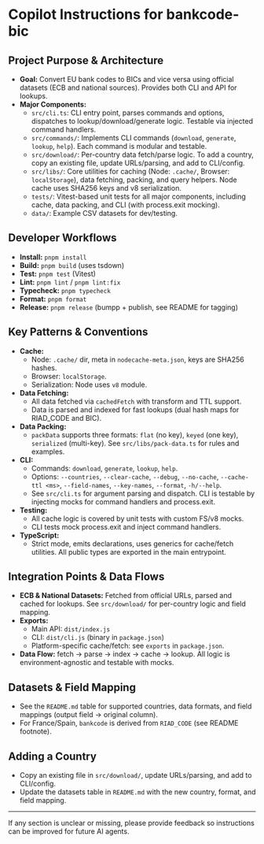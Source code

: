 # Copilot Instructions for bankcode-bic

## Project Purpose & Architecture

- **Goal:** Convert EU bank codes to BICs and vice versa using official datasets (ECB and national sources). Provides both CLI and API for lookups.
- **Major Components:**
  - `src/cli.ts`: CLI entry point, parses commands and options, dispatches to lookup/download/generate logic. Testable via injected command handlers.
  - `src/commands/`: Implements CLI commands (`download`, `generate`, `lookup`, `help`). Each command is modular and testable.
  - `src/download/`: Per-country data fetch/parse logic. To add a country, copy an existing file, update URLs/parsing, and add to CLI/config.
  - `src/libs/`: Core utilities for caching (Node: `.cache/`, Browser: `localStorage`), data fetching, packing, and query helpers. Node cache uses SHA256 keys and v8 serialization.
  - `tests/`: Vitest-based unit tests for all major components, including cache, data packing, and CLI (with process.exit mocking).
  - `data/`: Example CSV datasets for dev/testing.

## Developer Workflows

- **Install:** `pnpm install`
- **Build:** `pnpm build` (uses tsdown)
- **Test:** `pnpm test` (Vitest)
- **Lint:** `pnpm lint` / `pnpm lint:fix`
- **Typecheck:** `pnpm typecheck`
- **Format:** `pnpm format`
- **Release:** `pnpm release` (bumpp + publish, see README for tagging)

## Key Patterns & Conventions

- **Cache:**
  - Node: `.cache/` dir, meta in `nodecache-meta.json`, keys are SHA256 hashes.
  - Browser: `localStorage`.
  - Serialization: Node uses `v8` module.
- **Data Fetching:**
  - All data fetched via `cachedFetch` with transform and TTL support.
  - Data is parsed and indexed for fast lookups (dual hash maps for RIAD_CODE and BIC).
- **Data Packing:**
  - `packData` supports three formats: `flat` (no key), `keyed` (one key), `serialized` (multi-key). See `src/libs/pack-data.ts` for rules and examples.
- **CLI:**
  - Commands: `download`, `generate`, `lookup`, `help`.
  - Options: `--countries`, `--clear-cache`, `--debug`, `--no-cache`, `--cache-ttl <ms>`, `--field-names`, `--key-names`, `--format`, `-h/--help`.
  - See `src/cli.ts` for argument parsing and dispatch. CLI is testable by injecting mocks for command handlers and process.exit.
- **Testing:**
  - All cache logic is covered by unit tests with custom FS/v8 mocks.
  - CLI tests mock process.exit and inject command handlers.
- **TypeScript:**
  - Strict mode, emits declarations, uses generics for cache/fetch utilities. All public types are exported in the main entrypoint.

## Integration Points & Data Flows

- **ECB & National Datasets:** Fetched from official URLs, parsed and cached for lookups. See `src/download/` for per-country logic and field mapping.
- **Exports:**
  - Main API: `dist/index.js`
  - CLI: `dist/cli.js` (binary in `package.json`)
  - Platform-specific cache/fetch: see `exports` in `package.json`.
- **Data Flow:** fetch → parse → index → cache → lookup. All logic is environment-agnostic and testable with mocks.

## Datasets & Field Mapping

- See the `README.md` table for supported countries, data formats, and field mappings (output field → original column).
- For France/Spain, `bankcode` is derived from `RIAD_CODE` (see README footnote).

## Adding a Country

- Copy an existing file in `src/download/`, update URLs/parsing, and add to CLI/config.
- Update the datasets table in `README.md` with the new country, format, and field mapping.

---

If any section is unclear or missing, please provide feedback so instructions can be improved for future AI agents.

